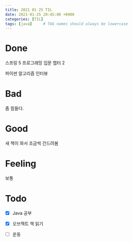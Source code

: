 ```yaml
---
title: 2021 01 25 TIL
date: 2021-01-25 20:45:00 +0900
categories: [TIL]
tags: [java]     # TAG names should always be lowercase
---
```


# Done

스프링 5 프로그래밍 입문 챕터 2

파이썬 알고리즘 인터뷰

# Bad

좀 힘들다.

# Good

새 책이 와서 조금씩 건드려봄

# Feeling

보통

# Todo

- [x] Java 공부
- [x] 오브젝트 책 읽기
- [ ] 운동


